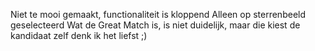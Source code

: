Niet te mooi gemaakt, functionaliteit is kloppend
Alleen op sterrenbeeld geselecteerd
Wat de Great Match is, is niet duidelijk, maar die kiest de kandidaat zelf denk ik het liefst ;)